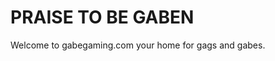 PRAISE TO BE GABEN
=========================
Welcome to gabegaming.com your home for gags and gabes.
